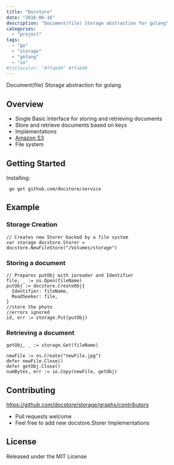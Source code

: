 ```yaml
---
title: "Docstore"
date: "2016-06-16"
description: "Document(file) Storage abstraction for golang"
categories:
  - "project"
tags:
  - "go"
  - "storage"
  - "golang"
  - "io"
#titlecolor: "#ffab40" #ffab40
---
```

Document(file) Storage abstraction for golang


## Overview
 - Single Basic Interface for storing and retrieving documents
 - Store and retrieve documents based on keys
 - Implementations
  - [Amazon S3](https://github.com/docstore/s3storage)
  - File system

## Getting Started

Installing:  
```
 go get github.com/docstore/service
```

## Example

### Storage Creation

```
// Creates new Storer backed by a file system
var storage docstore.Storer = docstore.NewFileStore("/Volumes/storage")
```

### Storing a document
```
// Prepares putObj with ioreader and Identifier
file, _ := os.Open(fileName)
putObj := docstore.CreateObj{
  Identifier: fileName,
  ReadSeeker: file,
}
//store the photo
//errors ignored
id, err := storage.Put(putObj)
```

### Retrieving a document
```
getObj, _ := storage.Get(fileName)

newFile := os.Create("newFile.jpg")
defer newFile.Close()
defer getObj.Close()
numBytes, err := io.Copy(newFile, getObj)
```


## Contributing
https://github.com/docstore/storage/graphs/contributors
 - Pull requests welcome
 - Feel free to add new docstore.Storer Implementations


## License

Released under the MIT License
